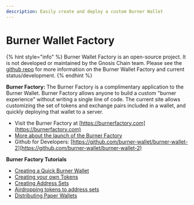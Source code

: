 ```yaml
---
description: Easily create and deploy a custom Burner Wallet
---
```


# Burner Wallet Factory

{% hint style="info" %}
Burner Wallet Factory is an open-source project. It is not developed or maintained by the Gnosis Chain team. Please see the [github repo](https://github.com/burner-wallet) for more information on the Burner Wallet Factory and current status/development.
{% endhint %}

**Burner Factory:** The Burner Factory is a complimentary application to the Burner Wallet. Burner Factory allows anyone to build a custom "burner experience" without writing a single line of code. The current site allows customizing the set of tokens and exchange pairs included in a wallet, and quickly deploying that wallet to a server.&#x20;

* Visit the Burner Factory at [https://burnerfactory.com](https://burnerfactory.com)
* [More about the launch of the Burner Factory](https://medium.com/@dmihal/your-own-burner-wallet-in-3-minutes-introducing-the-burner-factory-prototype-48452e1ff48)
* Github for Developers: [https://github.com/burner-wallet/burner-wallet-2](https://github.com/burner-wallet/burner-wallet-2)

**Burner Factory Tutorials**

* [Creating a Quick Burner Wallet](creating-a-quick-burner-wallet.md)
* [Creating your own Tokens](creating-your-own-burner-wallet-token.md)
* [Creating Address Sets](address-sets/)
* [Airdropping tokens to address sets](address-sets/airdrop-tokens-to-an-address-set.md)
* [Distributing Paper Wallets](address-sets/distribute-paper-wallets.md)



